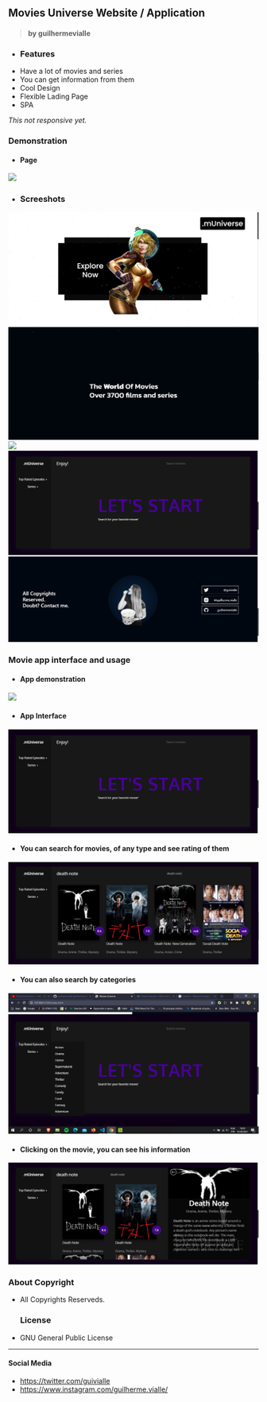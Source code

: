 ## Movies Universe Website / Application

> #### by guilhermevialle

-   ### Features
- Have a lot of movies and series
- You can get information from them
- Cool Design
- Flexible Lading Page 
- SPA

*This not responsive yet.* 

   ### Demonstration
   
   - #### Page
   ![](https://github.com/guilhermevialle/MoviesUniverse/blob/main/Movies%20Universe/Gif/gif1.gif)
   
   - ### Screeshots
   ![](https://github.com/guilhermevialle/MoviesUniverse/blob/main/Movies%20Universe/Screenshot/capture.png)
   ![](https://github.com/guilhermevialle/MoviesUniverse/blob/main/Movies%20Universe/Screenshot/capture2.png)
   ![](https://github.com/guilhermevialle/MoviesUniverse/blob/main/Movies%20Universe/Screenshot/captur3.png)
   ![](https://github.com/guilhermevialle/MoviesUniverse/blob/main/Movies%20Universe/Screenshot/capture4.png)
   ![](https://github.com/guilhermevialle/MoviesUniverse/blob/main/Movies%20Universe/Screenshot/capture8.png)
	
   ### Movie app interface and usage
   
   - #### App demonstration
   ![](https://github.com/guilhermevialle/MoviesUniverse/blob/main/Movies%20Universe/Gif/gif1.gif2)
   
   - #### App Interface
   ![](https://github.com/guilhermevialle/MoviesUniverse/blob/main/Movies%20Universe/Screenshot/capture4.png)
   
   - #### You can search for movies, of any type and see rating of them
   
   ![](https://github.com/guilhermevialle/MoviesUniverse/blob/main/Movies%20Universe/Screenshot/capture5.png)
   
   - #### You can also search by categories
   ![](https://github.com/guilhermevialle/MoviesUniverse/blob/main/Movies%20Universe/Screenshot/capture7.png)

   - #### Clicking on the movie, you can see his information
   ![](https://github.com/guilhermevialle/MoviesUniverse/blob/main/Movies%20Universe/Screenshot/capture6.png)
### About Copyright
- All Copyrights Reserveds.

   ### License

-   GNU General Public License

------------

#### Social Media

- https://twitter.com/guivialle
- https://www.instagram.com/guilherme.vialle/
